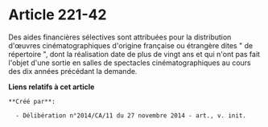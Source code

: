# Article 221-42

Des aides financières sélectives sont attribuées pour la distribution d'œuvres cinématographiques d'origine française ou
étrangère dites " de répertoire ", dont la réalisation date de plus de vingt ans et qui n'ont pas fait l'objet d'une sortie
en salles de spectacles cinématographiques au cours des dix années précédant la demande.

**Liens relatifs à cet article**

	**Créé par**:

	  - Délibération n°2014/CA/11 du 27 novembre 2014 - art., v. init.
